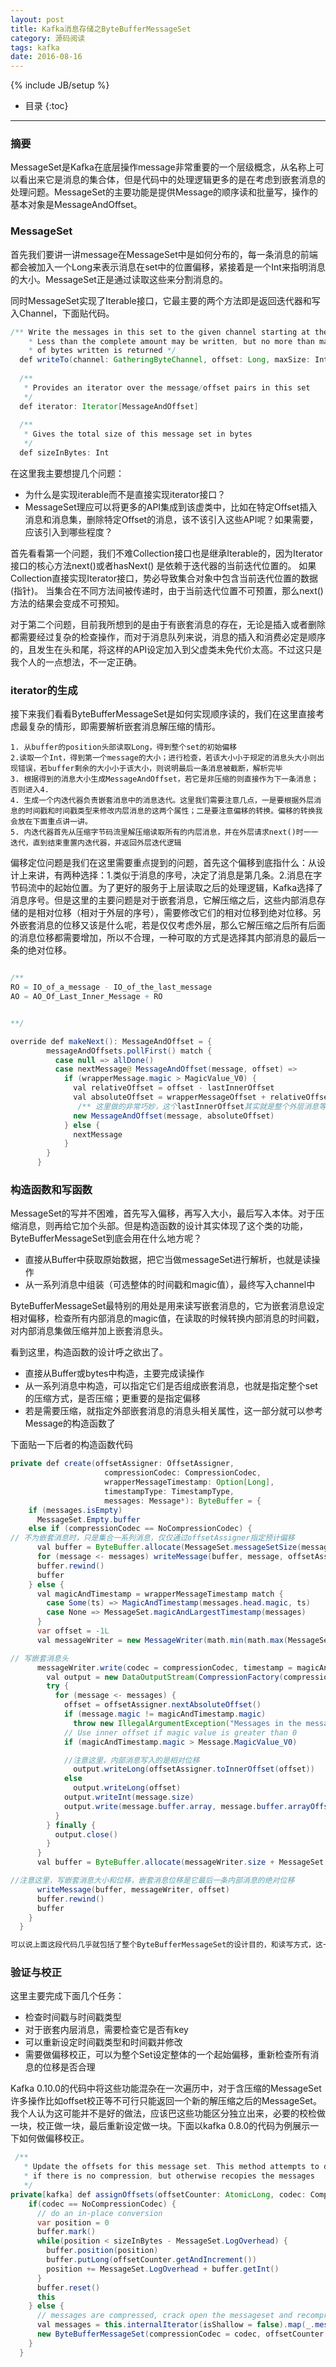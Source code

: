```yaml
---
layout: post
title: Kafka消息存储之ByteBufferMessageSet
category: 源码阅读
tags: kafka 
date: 2016-08-16
---
```

{% include JB/setup %}


* 目录
{:toc}

---

### 摘要

MessageSet是Kafka在底层操作message非常重要的一个层级概念，从名称上可以看出来它是消息的集合体，但是代码中的处理逻辑更多的是在考虑到嵌套消息的处理问题。MessageSet的主要功能是提供Message的顺序读和批量写，操作的基本对象是MessageAndOffset。

### MessageSet

首先我们要讲一讲message在MessageSet中是如何分布的，每一条消息的前端都会被加入一个Long来表示消息在set中的位置偏移，紧接着是一个Int来指明消息的大小。MessageSet正是通过读取这些来分割消息的。

同时MessageSet实现了Iterable接口，它最主要的两个方法即是返回迭代器和写入Channel，下面贴代码。

```java
/** Write the messages in this set to the given channel starting at the given offset byte. 
    * Less than the complete amount may be written, but no more than maxSize can be. The number
    * of bytes written is returned */
  def writeTo(channel: GatheringByteChannel, offset: Long, maxSize: Int): Int
  
  /**
   * Provides an iterator over the message/offset pairs in this set
   */
  def iterator: Iterator[MessageAndOffset]
  
  /**
   * Gives the total size of this message set in bytes
   */
  def sizeInBytes: Int
```

在这里我主要想提几个问题：

- 为什么是实现iterable而不是直接实现iterator接口？
- MessageSet理应可以将更多的API集成到该虚类中，比如在特定Offset插入消息和消息集，删除特定Offset的消息，该不该引入这些API呢？如果需要，应该引入到哪些程度？

首先看看第一个问题，我们不难Collection接口也是继承Iterable的，因为Iterator接口的核心方法next()或者hasNext() 是依赖于迭代器的当前迭代位置的。 如果Collection直接实现Iterator接口，势必导致集合对象中包含当前迭代位置的数据(指针)。  当集合在不同方法间被传递时，由于当前迭代位置不可预置，那么next()方法的结果会变成不可预知。

对于第二个问题，目前我所想到的是由于有嵌套消息的存在，无论是插入或者删除都需要经过复杂的检查操作，而对于消息队列来说，消息的插入和消费必定是顺序的，且发生在头和尾，将这样的API设定加入到父虚类未免代价太高。不过这只是我个人的一点想法，不一定正确。

### iterator的生成

接下来我们看看ByteBufferMessageSet是如何实现顺序读的，我们在这里直接考虑最复杂的情形，即需要解析嵌套消息解压缩的情形。

```
1. 从buffer的position头部读取Long，得到整个set的初始偏移
2.读取一个Int，得到第一个message的大小；进行检查，若该大小小于规定的消息头大小则出现错误，若buffer剩余的大小小于该大小，则说明最后一条消息被截断，解析完毕
3. 根据得到的消息大小生成MessageAndOffset，若它是非压缩的则直接作为下一条消息；否则进入4.
4. 生成一个内迭代器负责嵌套消息中的消息迭代。这里我们需要注意几点，一是要根据外层消息的时间戳和时间戳类型来修改内层消息的这两个属性；二是要注意偏移的转换。偏移的转换我会放在下面重点讲一讲。
5. 内迭代器首先从压缩字节码流里解压缩读取所有的内层消息，并在外层请求next()时一一迭代，直到结束重置内迭代器，并返回外层迭代逻辑
```

偏移定位问题是我们在这里需要重点提到的问题，首先这个偏移到底指什么：从设计上来讲，有两种选择：1.类似于消息的序号，决定了消息是第几条。2.消息在字节码流中的起始位置。为了更好的服务于上层读取之后的处理逻辑，Kafka选择了消息序号。但是这里的主要问题是对于嵌套消息，它解压缩之后，这些内部消息存储的是相对位移（相对于外层的序号），需要修改它们的相对位移到绝对位移。另外嵌套消息的位移又该是什么呢，若是仅仅考虑外层，那么它解压缩之后所有后面的消息位移都需要增加，所以不合理，一种可取的方式是选择其内部消息的最后一条的绝对位移。

```java

/**
RO = IO_of_a_message - IO_of_the_last_message
AO = AO_Of_Last_Inner_Message + RO


**/

override def makeNext(): MessageAndOffset = {
        messageAndOffsets.pollFirst() match {
          case null => allDone()
          case nextMessage@ MessageAndOffset(message, offset) =>
            if (wrapperMessage.magic > MagicValue_V0) {
              val relativeOffset = offset - lastInnerOffset
              val absoluteOffset = wrapperMessageOffset + relativeOffset
               /** 这里做的非常巧妙，这个lastInnerOffset其实就是整个外层消息等价的内部相对位移**/
              new MessageAndOffset(message, absoluteOffset)
            } else {
              nextMessage
            }
        }
      }
```

### 构造函数和写函数

MessageSet的写并不困难，首先写入偏移，再写入大小，最后写入本体。对于压缩消息，则再给它加个头部。但是构造函数的设计其实体现了这个类的功能，ByteBufferMessageSet到底会用在什么地方呢？

- 直接从Buffer中获取原始数据，把它当做messageSet进行解析，也就是读操作
- 从一系列消息中组装（可选整体的时间戳和magic值），最终写入channel中

ByteBufferMessageSet最特别的用处是用来读写嵌套消息的，它为嵌套消息设定相对偏移，检查所有内部消息的magic值，在读取的时候转换内部消息的时间戳，对内部消息集做压缩并加上嵌套消息头。

看到这里，构造函数的设计呼之欲出了。

- 直接从Buffer或bytes中构造，主要完成读操作
- 从一系列消息中构造，可以指定它们是否组成嵌套消息，也就是指定整个set的压缩方式，是否压缩；更重要的是指定偏移
- 若是需要压缩，就指定外部嵌套消息的消息头相关属性，这一部分就可以参考Message的构造函数了

下面贴一下后者的构造函数代码

```java
private def create(offsetAssigner: OffsetAssigner,
                     compressionCodec: CompressionCodec,
                     wrapperMessageTimestamp: Option[Long],
                     timestampType: TimestampType,
                     messages: Message*): ByteBuffer = {
    if (messages.isEmpty)
      MessageSet.Empty.buffer
    else if (compressionCodec == NoCompressionCodec) {
// 不为嵌套消息时，只是集合一系列消息，仅仅通过offsetAssigner指定预计偏移
      val buffer = ByteBuffer.allocate(MessageSet.messageSetSize(messages))
      for (message <- messages) writeMessage(buffer, message, offsetAssigner.nextAbsoluteOffset())
      buffer.rewind()
      buffer
    } else {
      val magicAndTimestamp = wrapperMessageTimestamp match {
        case Some(ts) => MagicAndTimestamp(messages.head.magic, ts)
        case None => MessageSet.magicAndLargestTimestamp(messages)
      }
      var offset = -1L
      val messageWriter = new MessageWriter(math.min(math.max(MessageSet.messageSetSize(messages) / 2, 1024), 1 << 16))

// 写嵌套消息头
      messageWriter.write(codec = compressionCodec, timestamp = magicAndTimestamp.timestamp, timestampType = timestampType, magicValue = magicAndTimestamp.magic) { outputStream =>
        val output = new DataOutputStream(CompressionFactory(compressionCodec, magicAndTimestamp.magic, outputStream))
        try {
          for (message <- messages) {
            offset = offsetAssigner.nextAbsoluteOffset()
            if (message.magic != magicAndTimestamp.magic)
              throw new IllegalArgumentException("Messages in the message set must have same magic value")
            // Use inner offset if magic value is greater than 0
            if (magicAndTimestamp.magic > Message.MagicValue_V0)

            //注意这里，内部消息写入的是相对位移
              output.writeLong(offsetAssigner.toInnerOffset(offset))
            else
              output.writeLong(offset)
            output.writeInt(message.size)
            output.write(message.buffer.array, message.buffer.arrayOffset, message.buffer.limit)
          }
        } finally {
          output.close()
        }
      }
      val buffer = ByteBuffer.allocate(messageWriter.size + MessageSet.LogOverhead)

//注意这里，写嵌套消息大小和位移，嵌套消息位移是它最后一条内部消息的绝对位移
      writeMessage(buffer, messageWriter, offset)
      buffer.rewind()
      buffer
    }
  }

可以说上面这段代码几乎就包括了整个ByteBufferMessageSet的设计目的，和读写方式，这一段大有深意啊。知道看懂这一段我的诸多疑惑才得到解答。

```

### 验证与校正

这里主要完成下面几个任务：

- 检查时间戳与时间戳类型
- 对于嵌套内层消息，需要检查它是否有key
- 可以重新设定时间戳类型和时间戳并修改
- 需要做偏移校正，可以为整个Set设定整体的一个起始偏移，重新检查所有消息的位移是否合理

Kafka 0.10.0的代码中将这些功能混杂在一次遍历中，对于含压缩的MessageSet许多操作比如offset校正等不可行只能返回一个新的解压缩之后的MessageSet。我个人认为这可能并不是好的做法，应该巴这些功能区分独立出来，必要的校检做一块，校正做一块，最后重新设定做一块。下面以kafka 0.8.0的代码为例展示一下如何做偏移校正。

```java
 /**
   * Update the offsets for this message set. This method attempts to do an in-place conversion
   * if there is no compression, but otherwise recopies the messages
   */
private[kafka] def assignOffsets(offsetCounter: AtomicLong, codec: CompressionCodec):            ByteBufferMessageSet = {
    if(codec == NoCompressionCodec) {
      // do an in-place conversion
      var position = 0
      buffer.mark()
      while(position < sizeInBytes - MessageSet.LogOverhead) {
        buffer.position(position)
        buffer.putLong(offsetCounter.getAndIncrement())
        position += MessageSet.LogOverhead + buffer.getInt()
      }
      buffer.reset()
      this
    } else {
      // messages are compressed, crack open the messageset and recompress with correct offset
      val messages = this.internalIterator(isShallow = false).map(_.message)
      new ByteBufferMessageSet(compressionCodec = codec, offsetCounter = offsetCounter, messages = messages.toBuffer:_*)
    }
  }
```
